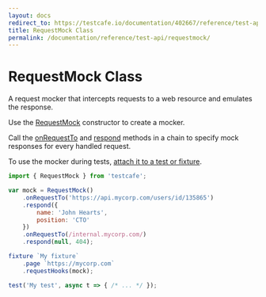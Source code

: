 ```yaml
---
layout: docs
redirect_to: https://testcafe.io/documentation/402667/reference/test-api/requestmock
title: RequestMock Class
permalink: /documentation/reference/test-api/requestmock/
---
```

# RequestMock Class

A request mocker that intercepts requests to a web resource and emulates the response.

Use the [RequestMock](../requestmock/constructor.md) constructor to create a mocker.

Call the [onRequestTo](onrequestto.md) and [respond](respond.md) methods in a chain to specify mock responses for every handled request.

To use the mocker during tests, [attach it to a test or fixture](../../../guides/advanced-guides/intercept-http-requests.md#attach-hooks-to-tests-and-fixtures).

```js
import { RequestMock } from 'testcafe';

var mock = RequestMock()
    .onRequestTo('https://api.mycorp.com/users/id/135865')
    .respond({
        name: 'John Hearts',
        position: 'CTO'
    })
    .onRequestTo(/internal.mycorp.com/)
    .respond(null, 404);

fixture `My fixture`
    .page `https://mycorp.com`
    .requestHooks(mock);

test('My test', async t => { /* ... */ });
```

